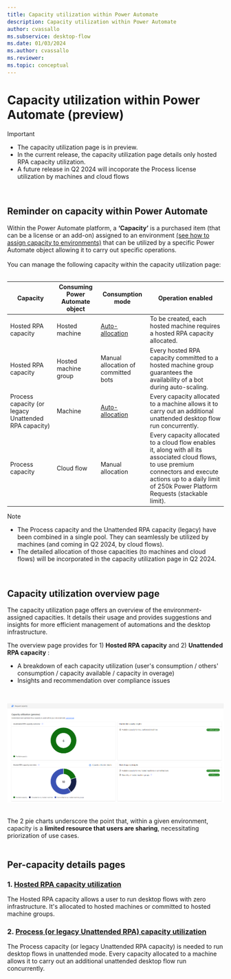 ```yaml
---
title: Capacity utilization within Power Automate
description: Capacity utilization within Power Automate
author: cvassallo
ms.subservice: desktop-flow
ms.date: 01/03/2024
ms.author: cvassallo
ms.reviewer: 
ms.topic: conceptual
---
```


# Capacity utilization within Power Automate (preview)

> [!IMPORTANT]
> - The capacity utilization page is in preview.
> - In the current release, the capacity utilization page details only hosted RPA capacity utilization.
> - A future release in Q2 2024 will incoporate the Process license utilization by machines and cloud flows

<br/>

## Reminder on capacity within Power Automate

Within the Power Automate platform, a **‘Capacity’** is a purchased item (that can be a license or an add-on) assigned to an environment [(see how to assign capacity to environments)](https://go.microsoft.com/fwlink/?linkid=2258569) that can be utilized by a specific Power Automate object allowing it to carry out specific operations. 
<br/><br/>
You can manage the following capacity within the capacity utilization page: 
<br/><br/>

|Capacity|Consuming Power Automate object|Consumption mode|Operation enabled|
|----|--------------------|----|----|
|Hosted RPA capacity|Hosted machine|[Auto-allocation](# "Hosted RPA capacity is auto-allocated to the hosted machine at its creation.")|To be created, each hosted machine requires a hosted RPA capacity allocated.|
|Hosted RPA capacity|Hosted machine group|Manual allocation of committed bots|Every hosted RPA capacity committed to a hosted machine group guarantees the availability of a bot during auto-scaling.|
|Process capacity (or legacy Unattended RPA capacity)|Machine|[Auto-allocation](# "Capacity is auto-allocated to the machine at unattended desktop flow run time.")|Every capacity allocated to a machine allows it to carry out an additional unattended desktop flow run concurrently.|
|Process capacity|Cloud flow|Manual allocation|Every capacity allocated to a cloud flow enables it, along with all its associated cloud flows, to use premium connectors and execute actions up to a daily limit of 250k Power Platform Requests (stackable limit).|

> [!NOTE]
> - The Process capacity and the Unattended RPA capacity (legacy) have been combined in a single pool. They can seamlessly be utilized by machines (and coming in Q2 2024, by cloud flows).
> - The detailed allocation of those capacities (to machines and cloud flows) will be incorporated in the capacity utilization page in Q2 2024.

<br/>

## Capacity utilization overview page

The capacity utilization page offers an overview of the environment-assigned capacities. It details their usage and provides suggestions and insights for more efficient management of automations and the desktop infrastructure.

The overview page provides for 1) **Hosted RPA capacity** and 2) **Unattended RPA capacity** : 
- A breakdown of each capacity utilization (user's consumption / others' consumption / capacity available / capacity in overage)
- Insights and recommendation over compliance issues

<br/>

![Capacity Utilization overview page](media/capacity-utilization/capacity-utilization-MVP-overview.png)
<br/><br/>

The 2 pie charts underscore the point that, within a given environment, capacity is a <b>limited resource that users are sharing</b>, necessitating priorization of use cases.<br/><br/>


## Per-capacity details pages

### 1. [Hosted RPA capacity utilization](capacity-utilization-hosted.md)

The Hosted RPA capacity allows a user to run desktop flows with zero infrastructure. It's allocated to hosted machines or committed to hosted machine groups. 

### 2. [Process (or legacy Unattended RPA) capacity utilization](capacity-utilization-process.md)

The Process capacity (or legacy Unattended RPA capacity) is needed to run desktop flows in unattended mode. Every capacity allocated to a machine allows it to carry out an additional unattended desktop flow run concurrently.

<br/><br/>






